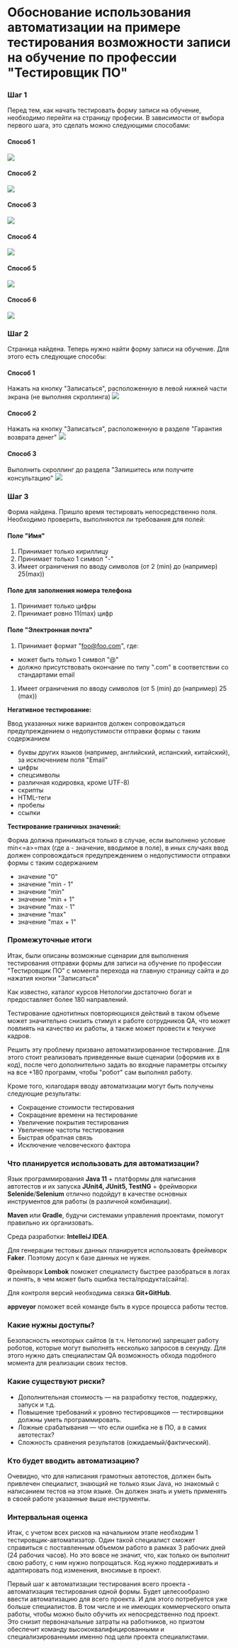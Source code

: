 # Обоснование использования автоматизации на примере тестирования возможности записи на обучение по профессии "Тестировщик ПО"

### Шаг 1
Перед тем, как начать тестировать форму записи на обучение, необходимо перейти на страницу професии. В зависимости от выбора первого шага, это сделать можно следующими способами:

#### Способ 1
![](pictures/firstWay.png)

#### Способ 2
![](pictures/secondWay.png)

#### Способ 3
![](pictures/thirdWay.png)

#### Способ 4
![](pictures/fourthWay.png)

#### Способ 5
![](pictures/fifthWay.png)

#### Способ 6
![](pictures/sixthWay.png)

### Шаг 2
Страница найдена. Теперь нужно найти форму записи на обучение. Для этого есть следующие способы:

#### Способ 1
Нажать на кнопку "Записаться", расположенную в левой нижней части экрана (не выполняя скроллинга)
![](pictures/first2Way.png)

#### Способ 2
Нажать на кнопку "Записаться", расположенную в разделе "Гарантия возврата денег"
![](pictures/second2Way.png)

#### Способ 3
Выполнить скроллинг до раздела "Запишитесь или получите консультацию"
![](pictures/third2Way.png)

### Шаг 3
Форма найдена. Пришло время тестировать непосредственно поля. Необходимо проверить, выполняются ли требования для полей:
#### Поле "Имя"
1. Принимает только кириллицу 
1. Принимает только 1 символ "-"
1. Имеет ограничения по вводу символов (от 2 (min) до (например) 25(max))

#### Поле для заполнения номера телефона
1. Принимает только цифры
1. Принимает ровно 11(max) цифр

#### Поле "Электронная почта"
1. Принимает формат "foo@foo.com", где:
* может быть только 1 символ "@"
* должно присутствовать окончание по типу ".com" в соответствии со стандартами email
1. Имеет ограничения по вводу символов (от 5 (min) до (например) 25 (max))

**Негативное тестирование:**

Ввод указанных ниже вариантов должен сопровождаться предупреждением о недопустимости отправки формы с таким содержанием
* буквы других языков (например, английский, испанский, китайский), за исключением поля "Email"
* цифры
* спецсимволы
* различная кодировка, кроме UTF-8)
* скрипты
* HTML-теги
* пробелы
* ссылки

**Тестирование граничных значений:**

Форма должна приниматься только в случае, если выполнено условие min<=a>=max (где а - значение, вводимое в поле), в иных случаях ввод должен сопровождаться предупреждением о недопустимости отправки формы с таким содержанием
* значение "0"
* значение "min - 1"
* значение "min"
* значение "min + 1"
* значение "max - 1"
* значение "max"
* значение "max + 1"

### Промежуточные итоги
Итак, были описаны возможные сценарии для выполнения тестирования отправки формы для записи на обучение по профессии "Тестировщик ПО" с момента перехода на главную страницу сайта и до нажатия кнопки "Записаться"

Как известно, каталог курсов Нетологии достаточно богат и предоставляет более 180 направлений. 

Тестирование однотипных повторяющихся действий в таком объеме может значительно снизить стимул к работе сотрудников QA, что может повлиять на качество их работы, а также может провести к текучке кадров.

Решить эту проблему призвано автоматизированное тестирование. Для этого стоит реализовать приведенные выше сценарии (оформив их в код), после чего дополнительно задать во входные параметры отсылку на все +180 программ, чтобы "робот" сам выполнял работу.

Кроме того, юлагодаря вводу автоматизации могут быть получены следующие результаты:
* Сокращение стоимости тестирования
* Сокращение времени на тестирование
* Увеличение покрытия тестирования
* Увеличение частоты тестирования
* Быстрая обратная связь
* Исключение человеческого фактора

### Что планируется использовать для автоматизации?
Язык программирования **Java 11** + платформы для написания автотестов и их запуска **JUnit4, JUnit5, TestNG** + фреймворки **Selenide**/**Selenium** отлично подойдут в качестве основных инструментов для работы (в различной комбинации).

**Maven** или **Gradle**, будучи системами управления проектами, помогут правильно их организовать.

Среда разработки: **IntelleiJ IDEA**.

Для генерации тестовых данных планируется использовать фреймворк **Faker**. Поэтому досуп к базе данных не нужен.

Фреймворк **Lombok** поможет специалисту быстрее разобраться в логах и понять, в чем может быть ошибка теста/продукта(сайта).

Для контроля версий необходима связка **Git+GitHub**.

**appveyor** поможет всей команде быть в курсе процесса работы тестов.

### Какие нужны доступы?
Безопасность некоторых сайтов (в т.ч. Нетологии) запрещает работу роботов, которые могут выполнять несколько запросов в секунду. Для этого нужно дать специалистам QA возможность обхода подобного момента для реализации своих тестов.

### Какие существуют риски?
* Дополнительная стоимость — на разработку тестов, поддержку, запуск и т.д.
* Повышение требований к уровню тестировщиков — тестировщики должны уметь программировать.
* Ложные срабатывания — что если ошибка не в ПО, а в самих автотестах?
* Сложность сравнения результатов (ожидаемый/фактический).

### Кто будет вводить автоматизацию?
Очевидно, что для написания грамотных автотестов, должен быть привлечен специалист, знающий не только язык Java, но знакомый с написанием тестов на этом языке. Он должен знать и уметь применять в своей работе указанные выше инструменты. 

### Интервальная оценка
Итак, с учетом всех рисков на начальниом этапе необходим 1 тестировщик-автоматизатор. Один такой специалист сможет справиться с поставленным объемом работо в рамках 3 рабочих дней (24 рабочих часов). Но это вовсе не значит, что, как только он выполнит свою работу, с ним нужно попрощаться. Код нужно поддерживать и адаптировать под изменения, вносимые в проект.

Первый шаг к автоматизации тестирования всего проекта - автоматизация тестирования одной формы. Будет целесообразно ввести автоматизацию для всего проекта. И для этого потребуется уже больше специалистов. В том числе и не имеющих коммерческого опыта работы, чтобы можно было обучить их непосредственно под проект. Это снизит первоначальные затраты на работников, но приэтом обеспечит команду высококвалифицированными и специализированными именно под цели проекта специалистами.

